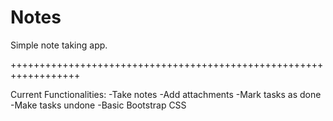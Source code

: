Notes
==============

Simple note taking app.

++++++++++++++++++++++++++++++++++++++++++++++++++++++++++++++++++

Current Functionalities:
-Take notes
-Add attachments
-Mark tasks as done
-Make tasks undone
-Basic Bootstrap CSS
